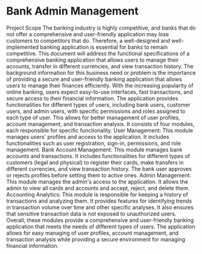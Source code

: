 # Bank Admin Management

Project Scope
The banking industry is highly competitive, and banks that do not offer a comprehensive and user-friendly application may lose customers to competitors that do. Therefore, a well-designed and well-implemented banking application is essential for banks to remain competitive. This document will address the functional specifications of a comprehensive banking application that allows users to manage their accounts, transfer in different currencies, and view transaction history.
The background information for this business need or problem is the importance of providing a secure and user-friendly banking application that allows users to manage their finances efficiently. With the increasing popularity of online banking, users expect easy-to-use interfaces, fast transactions, and secure access to their financial information.
The application provides functionalities for different types of users, including bank users, customer users, and admin users, with specific permissions and roles assigned to each type of user. This allows for better management of user profiles, account management, and transaction analysis. It consists of four modules, each responsible for specific functionality. 
User Management: This module manages users' profiles and access to the application. It includes functionalities such as user registration, sign-in, permissions, and role management. 
Bank Account Management: This module manages bank accounts and transactions. It includes functionalities for different types of customers (legal and physical) to register their cards, make transfers in different currencies, and view transaction history. The bank user approves or rejects profiles before setting them to active ones.
Admin Management: This module manages the admin's access to the application. It allows the admin to view all cards and accounts and accept, reject, and delete them.
Accounting Analytics: This module is responsible for keeping a history of transactions and analyzing them. It provides features for identifying trends in transaction volume over time and other specific analyses. It also ensures that sensitive transaction data is not exposed to unauthorized users.
Overall, these modules provide a comprehensive and user-friendly banking application that meets the needs of different types of users. The application allows for easy managing of user profiles, account management, and transaction analysis while providing a secure environment for managing financial information.
